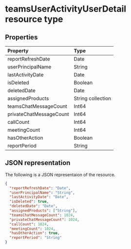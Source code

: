 # teamsUserActivityUserDetail resource type

## Properties

| Property                | Type              |
| :---------------------- | :---------------- |
| reportRefreshDate       | Date              |
| userPrincipalName       | String            |
| lastActivityDate        | Date              |
| isDeleted               | Boolean           |
| deletedDate             | Date              |
| assignedProducts        | String collection |
| teamsChatMessageCount   | Int64             |
| privateChatMessageCount | Int64             |
| callCount               | Int64             |
| meetingCount            | Int64             |
| hasOtherAction          | Boolean           |
| reportPeriod            | String            |

## JSON representation

The following is a JSON representaion of the resource.

<!-- {
  "blockType": "resource",
  "@odata.type": "microsoft.graph.teamsUserActivityUserDetail"
} -->

```json
{
  "reportRefreshDate": "Date", 
  "userPrincipalName": "String", 
  "lastActivityDate": "Date", 
  "isDeleted": true, 
  "deletedDate": "Date", 
  "assignedProducts": ["String"],
  "teamsChatMessageCount": 1024, 
  "privateChatMessageCount": 1024, 
  "callCount": 1024, 
  "meetingCount": 1024, 
  "hasOtherAction": true, 
  "reportPeriod": "String"
}
```
